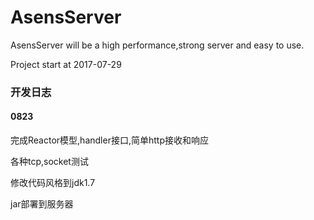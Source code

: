 # AsensServer

AsensServer will be a high performance,strong server and easy to use.

Project start at 2017-07-29 
 

### 开发日志
#### 0823
完成Reactor模型,handler接口,简单http接收和响应

各种tcp,socket测试

修改代码风格到jdk1.7

jar部署到服务器
